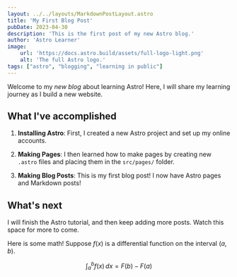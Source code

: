 ```yaml
---
layout: ../../layouts/MarkdownPostLayout.astro
title: 'My First Blog Post'
pubDate: 2023-04-30
description: 'This is the first post of my new Astro blog.'
author: 'Astro Learner'
image:
    url: 'https://docs.astro.build/assets/full-logo-light.png' 
    alt: 'The full Astro logo.'
tags: ["astro", "blogging", "learning in public"]
---
```



Welcome to my _new blog_ about learning Astro! Here, I will share my learning journey as I build a new website.

## What I've accomplished

1. **Installing Astro**: First, I created a new Astro project and set up my online accounts.

2. **Making Pages**: I then learned how to make pages by creating new `.astro` files and placing them in the `src/pages/` folder.

3. **Making Blog Posts**: This is my first blog post! I now have Astro pages and Markdown posts!

## What's next

I will finish the Astro tutorial, and then keep adding more posts. Watch this space for more to
come.

Here is some math! Suppose $f(x)$ is a differential function on the interval $(a,b)$.

$$
\int_a^b f(x) \, dx = F(b) - F(a)
$$ 
